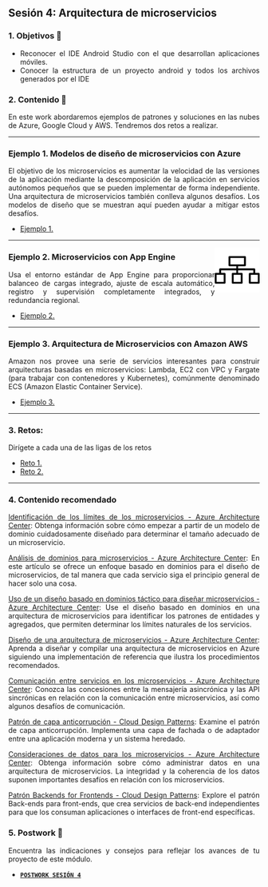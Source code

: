 ## Sesión 4: Arquitectura de microservicios

<div style="text-align: justify;">

### 1. Objetivos 🎯

- Reconocer el IDE Android Studio con el que desarrollan aplicaciones móviles.
- Conocer la estructura de un proyecto android y todos los archivos generados por el IDE

### 2. Contenido 📘

En este work abordaremos ejemplos de patrones y soluciones en las nubes de Azure, Google Cloud y AWS. Tendremos dos retos a realizar.

---
### Ejemplo 1. Modelos de diseño de microservicios con Azure

El objetivo de los microservicios es aumentar la velocidad de las versiones de la aplicación mediante la descomposición de la aplicación en servicios autónomos pequeños que se pueden implementar de forma independiente. Una arquitectura de microservicios también conlleva algunos desafíos. Los modelos de diseño que se muestran aquí pueden ayudar a mitigar estos desafíos.

* [Ejemplo 1.](./Ejemplo-01/README.md)

---

<img src="../assets/structure.png" align="right" height="90"> 

### Ejemplo 2. Microservicios con App Engine 
Usa el entorno estándar de App Engine para proporcionar balanceo de cargas integrado, ajuste de escala automático, registro y supervisión completamente integrados, y redundancia regional.
* [Ejemplo 2.](./Ejemplo-02/README.md)

---

### Ejemplo 3. Arquitectura de Microservicios con Amazon AWS
Amazon nos provee una serie de servicios interesantes para construir arquitecturas basadas en microservicios: Lambda, EC2 con VPC y Fargate (para trabajar con contenedores y Kubernetes), comúnmente denominado ECS (Amazon Elastic Container Service).
* [Ejemplo 3.](./Ejemplo-03/README.md)
---

### 3. Retos:
Dirígete a cada una de las ligas de los retos
* [Reto 1.](./Reto1/README.md)
* [Reto 2.](./Reto2/README.md)

---

### 4. Contenido recomendado
[Identificación de los límites de los microservicios - Azure Architecture Center](https://docs.microsoft.com/es-es/azure/architecture/microservices/model/microservice-boundaries): Obtenga información sobre cómo empezar a partir de un modelo de dominio cuidadosamente diseñado para determinar el tamaño adecuado de un microservicio.

[Análisis de dominios para microservicios - Azure Architecture Center](https://docs.microsoft.com/es-es/azure/architecture/microservices/model/domain-analysis): En este artículo se ofrece un enfoque basado en dominios para el diseño de microservicios, de tal manera que cada servicio siga el principio general de hacer solo una cosa.

[Uso de un diseño basado en dominios táctico para diseñar microservicios - Azure Architecture Center](https://docs.microsoft.com/es-es/azure/architecture/microservices/model/tactical-ddd): Use el diseño basado en dominios en una arquitectura de microservicios para identificar los patrones de entidades y agregados, que permiten determinar los límites naturales de los servicios.

[Diseño de una arquitectura de microservicios - Azure Architecture Center](https://docs.microsoft.com/es-es/azure/architecture/microservices/design/): Aprenda a diseñar y compilar una arquitectura de microservicios en Azure siguiendo una implementación de referencia que ilustra los procedimientos recomendados.

[Comunicación entre servicios en los microservicios - Azure Architecture Center](https://docs.microsoft.com/es-es/azure/architecture/microservices/design/interservice-communication): Conozca las concesiones entre la mensajería asincrónica y las API sincrónicas en relación con la comunicación entre microservicios, así como algunos desafíos de comunicación.

[Patrón de capa anticorrupción - Cloud Design Patterns](https://docs.microsoft.com/es-es/azure/architecture/patterns/anti-corruption-layer): Examine el patrón de capa anticorrupción. Implementa una capa de fachada o de adaptador entre una aplicación moderna y un sistema heredado.

[Consideraciones de datos para los microservicios - Azure Architecture Center](https://docs.microsoft.com/es-es/azure/architecture/microservices/design/data-considerations): Obtenga información sobre cómo administrar datos en una arquitectura de microservicios. La integridad y la coherencia de los datos suponen importantes desafíos en relación con los microservicios.

[Patrón Backends for Frontends - Cloud Design Patterns](https://docs.microsoft.com/es-es/azure/architecture/patterns/backends-for-frontends): Explore el patrón Back-ends para front-ends, que crea servicios de back-end independientes para que los consuman aplicaciones o interfaces de front-end específicas.

### 5. Postwork 📝

Encuentra las indicaciones y consejos para reflejar los avances de tu proyecto de este módulo.

- [**`POSTWORK SESIÓN 4`**](./Postwork/)


